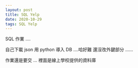 ```yaml
---
layout: post
title: SQL Yelp 
date: 2020-10-29
tags: SQL Yelp
---
```


SQL 作業 ....

自己下載 json 用 python 導入 DB ....哈好難 還沒改外鍵部分 ......

作業還是要交 ... 裡面是線上學校提供的資料庫

<object data="/images/Yelp%20Dataset%20SQL.pdf" type="application/pdf" width="100%" height="700px"> 
</object>
